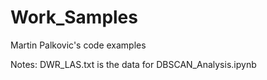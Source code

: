 # Work_Samples
Martin Palkovic's code examples

Notes:
DWR_LAS.txt is the data for DBSCAN_Analysis.ipynb
